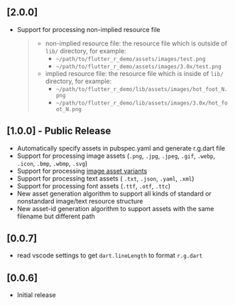 ## [2.0.0]

- Support for processing non-implied resource file

   > - non-implied resource file:  the resource file which is outside of `lib/` directory, for example:
   >    - `~/path/to/flutter_r_demo/assets/images/test.png` 
   >    - `~/path/to/flutter_r_demo/assets/images/3.0x/test.png`
   > - implied resource file:  the resource file which is inside of  `lib/` directory, for example:
   >    - `~/path/to/flutter_r_demo/lib/assets/images/hot_foot_N.png` 
   >    - `~/path/to/flutter_r_demo/lib/assets/images/3.0x/hot_foot_N.png`


## [1.0.0] - Public Release

- Automatically specify assets in pubspec.yaml and generate r.g.dart file
- Support for processing image assets (`.png`, `.jpg`, `.jpeg`, `.gif`, `.webp`, `.icon`, `.bmp`, `.wbmp`, `.svg`)
- Support for processing [image asset variants](https://flutter.dev/docs/development/ui/assets-and-images#asset-variants)
- Support for processing text assets ( `.txt`, `.json`, `.yaml`, `.xml`)
- Support for processing font assets (`.ttf`, `.otf`, `.ttc`)
- New asset generation algorithm to support all kinds of standard or nonstandard image/text resource structure
- New asset-id generation algorithm to support assets with the same filename but different path

## [0.0.7]

- read vscode settings to get `dart.lineLength` to format `r.g.dart`

## [0.0.6]

- Initial release
